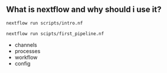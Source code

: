 ## What is nextflow and why should i use it?

````bash
nextflow run scripts/intro.nf
````

```bash
nextflow run scipts/first_pipeline.nf
```

- channels
- processes
- workflow
- config